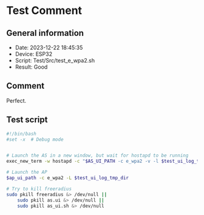 # Test Comment

## General information

- Date:       2023-12-22 18:45:35
- Device:     ESP32
- Script:     Test/Src/test_e_wpa2.sh
- Result:     Good

## Comment

Perfect.

## Test script

```bash
#!/bin/bash
#set -x  # Debug mode


# Launch the AS in a new window, but wait for hostapd to be running
exec_new_term -w hostapd -c "$AS_UI_PATH -c e_wpa2 -v -l $test_ui_log_tmp_dir"

# Launch the AP
$ap_ui_path -c e_wpa2 -L $test_ui_log_tmp_dir

# Try to kill freeradius
sudo pkill freeradius &> /dev/null ||
    sudo pkill as.ui &> /dev/null ||
    sudo pkill as_ui.sh &> /dev/null
```
